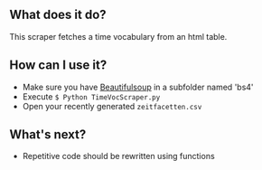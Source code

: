 ## What does it do? ##

This scraper fetches a time vocabulary from an html table.


## How can I use it? ##

* Make sure you have [Beautifulsoup](http://www.crummy.com/software/BeautifulSoup/) in a subfolder named 'bs4'
* Execute `$ Python TimeVocScraper.py`
* Open your recently generated `zeitfacetten.csv`

## What's next? ##
* Repetitive code should be rewritten using functions
